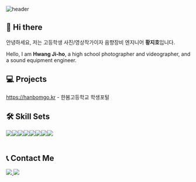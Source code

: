 ![header](https://capsule-render.vercel.app/api?type=waving&height=300&color=1770ff&text=stellkr&textBg=false&fontColor=ffffff)
## 👋 Hi there 

안녕하세요, 저는 고등학생 사진/영상작가이자 음향장비 엔지니어 **황지호**입니다.

Hello, I am **Hwang Ji-ho**, a high school photographer and videographer, and a sound equipment engineer.

## 💻 Projects

https://hanbomgo.kr - 한봄고등학교 학생포털

## 🛠️ **Skill Sets**
<div style="display:flex; flex-direction:row;">
    <img src="https://img.shields.io/badge/html5-%23E34F26.svg?style=for-the-badge&logo=html5&logoColor=white"> 
    <img src="https://img.shields.io/badge/css3-%231572B6.svg?style=for-the-badge&logo=css3&logoColor=white"> 
    <img src="https://img.shields.io/badge/javascript-%23323330.svg?style=for-the-badge&logo=javascript&logoColor=%23F7DF1E"> 
    <br>
    <img src="https://img.shields.io/badge/python-3670A0?style=for-the-badge&logo=python&logoColor=ffdd54">
    <img src="https://img.shields.io/badge/php-%23777BB4.svg?style=for-the-badge&logo=php&logoColor=white">
    <br>
    <img src="https://img.shields.io/badge/mysql-4479A1.svg?style=for-the-badge&logo=mysql&logoColor=white">
    <img src="https://img.shields.io/badge/Oracle-F80000?style=for-the-badge&logo=oracle&logoColor=white">
    <br>
    <img src="https://img.shields.io/badge/Windows-0078D6?style=for-the-badge&logo=windows&logoColor=white">
</div><br>
</div>

## 📞 Contact Me

<a href="https://www.instagram.com/jx.h0__/"> <img src="https://img.shields.io/badge/Instagram-E4405F?style=for-the-badge&logo=Instagram&logoColor=white"> </a>
<a href="mailto:neondev723@gmail.com"> <img src="https://img.shields.io/badge/Gmail-D14836?style=for-the-badge&logo=gmail&logoColor=white"> </a>
